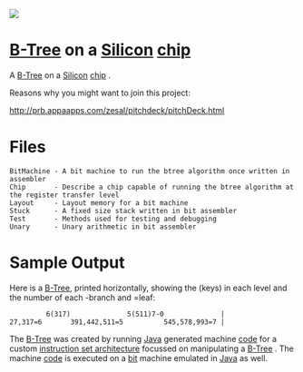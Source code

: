 <div>
    <p><a href="https://github.com/philiprbrenan/bartok"><img src="https://github.com/philiprbrenan/bartok/workflows/Test/badge.svg"></a>
</div>

# [B-Tree](https://en.wikipedia.org/wiki/B-tree) on a [Silicon](https://en.wikipedia.org/wiki/Silicon) [chip](https://en.wikipedia.org/wiki/Integrated_circuit) 
A [B-Tree](https://en.wikipedia.org/wiki/B-tree) on a [Silicon](https://en.wikipedia.org/wiki/Silicon) [chip](https://en.wikipedia.org/wiki/Integrated_circuit) .

Reasons why you might want to join this project:

http://prb.appaapps.com/zesal/pitchdeck/pitchDeck.html

# Files

```
BitMachine - A bit machine to run the btree algorithm once written in assembler
Chip       - Describe a chip capable of running the btree algorithm at the register transfer level
Layout     - Layout memory for a bit machine
Stuck      - A fixed size stack written in bit assembler
Test       - Methods used for testing and debugging
Unary      - Unary arithmetic in bit assembler
```

# Sample Output

Here is a [B-Tree](https://en.wikipedia.org/wiki/B-tree), printed horizontally, showing the (keys) in each level and the number of each -branch and =leaf:
```
         6(317)              5(511)7-0              |
27,317=6       391,442,511=5          545,578,993=7 |
```

The [B-Tree](https://en.wikipedia.org/wiki/B-tree) was created by running [Java](https://en.wikipedia.org/wiki/Java_(programming_language)) generated machine [code](https://en.wikipedia.org/wiki/Computer_program) for a custom [instruction set architecture](https://en.wikipedia.org/wiki/Instruction_set_architecture) focussed on manipulating a [B-Tree](https://en.wikipedia.org/wiki/B-tree) .  The machine [code](https://en.wikipedia.org/wiki/Computer_program) is executed on a [bit](https://en.wikipedia.org/wiki/Bit) machine emulated in [Java](https://en.wikipedia.org/wiki/Java_(programming_language)) as well.
